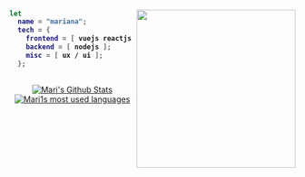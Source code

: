 <div display="flex">
<img align="right" width="280" src="https://i.kym-cdn.com/photos/images/original/001/164/611/8d0.gif" />
<h4>
  
```nix
let
  name = "mariana";
  tech = {
    frontend = [ vuejs reactjs ];
    backend = [ nodejs ];
    misc = [ ux / ui ];
  };
```
</h4>
</div>

##

<div align="center">
  
[![Mari's Github Stats](https://github-readme-stats.vercel.app/api?username=distromari&hide_title=true&hide_border=true&theme=tokyonight&show_icons=true)](https://github.com/anuraghazra/github-readme-stats)
[![Mari1s most used languages](https://github-readme-stats.vercel.app/api/top-langs/?username=distromari&count_private=true&layout=compact&theme=tokyonight&hide_border=true)](https://github.com/distromari?tab=repositories)
</div>

